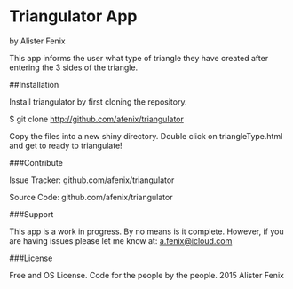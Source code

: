 Triangulator App
========

by Alister Fenix

This app informs the user what type of triangle they have created after entering the 3 sides of the triangle.

##Installation

Install triangulator by first cloning the repository.  

$ git clone http://github.com/afenix/triangulator

Copy the files into a new shiny directory.  Double click on triangleType.html and get to ready to triangulate!

###Contribute

Issue Tracker: github.com/afenix/triangulator

Source Code: github.com/afenix/triangulator

###Support

This app is a work in progress.  By no means is it complete. However, if you are having issues please let me know at: a.fenix@icloud.com

###License

Free and OS License. Code for the people by the people. 2015 Alister Fenix
